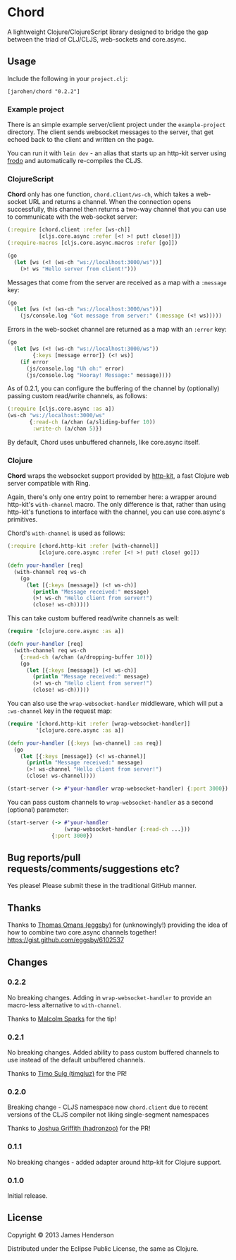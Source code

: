 # Chord

A lightweight Clojure/ClojureScript library designed to bridge the gap
between the triad of CLJ/CLJS, web-sockets and core.async.

## Usage

Include the following in your `project.clj`:

    [jarohen/chord "0.2.2"]

### Example project

There is an simple example server/client project under the
`example-project` directory. The client sends websocket messages to
the server, that get echoed back to the client and written on the
page.

You can run it with `lein dev` - an alias that starts up an http-kit
server using [frodo][1] and automatically re-compiles the CLJS.

[1]: https://github.com/james-henderson/lein-frodo

### ClojureScript

**Chord** only has one function, `chord.client/ws-ch`, which takes a
web-socket URL and returns a channel. When the connection opens
successfully, this channel then returns a two-way channel that you can
use to communicate with the web-socket server:

```clojure
(:require [chord.client :refer [ws-ch]]
          [cljs.core.async :refer [<! >! put! close!]])
(:require-macros [cljs.core.async.macros :refer [go]])

(go
  (let [ws (<! (ws-ch "ws://localhost:3000/ws"))]
    (>! ws "Hello server from client!")))
```
		
Messages that come from the server are received as a map with a
`:message` key:

```clojure
(go
  (let [ws (<! (ws-ch "ws://localhost:3000/ws"))]
    (js/console.log "Got message from server:" (:message (<! ws)))))
```
		
Errors in the web-socket channel are returned as a map with an
`:error` key:

```clojure
(go
  (let [ws (<! (ws-ch "ws://localhost:3000/ws"))
        {:keys [message error]} (<! ws)]
    (if error
      (js/console.log "Uh oh:" error)
	  (js/console.log "Hooray! Message:" message))))
```
		  
As of 0.2.1, you can configure the buffering of the channel by
(optionally) passing custom read/write channels, as follows:

```clojure
(:require [cljs.core.async :as a])
(ws-ch "ws://localhost:3000/ws"
       {:read-ch (a/chan (a/sliding-buffer 10))
	    :write-ch (a/chan 5)})
```

By default, Chord uses unbuffered channels, like core.async itself.

### Clojure

**Chord** wraps the websocket support provided by [http-kit][1], a
fast Clojure web server compatible with Ring. 

[1]: http://http-kit.org/index.html

Again, there's only one entry point to remember here: a wrapper around
http-kit's `with-channel` macro. The only difference is that, rather
than using http-kit's functions to interface with the channel, you can
use core.async's primitives.

Chord's `with-channel` is used as follows:

```clojure
(:require [chord.http-kit :refer [with-channel]]
          [clojure.core.async :refer [<! >! put! close! go]])

(defn your-handler [req]
  (with-channel req ws-ch
    (go
      (let [{:keys [message]} (<! ws-ch)]
        (println "Message received:" message)
        (>! ws-ch "Hello client from server!")
        (close! ws-ch)))))
```

This can take custom buffered read/write channels as well:

```clojure
(require '[clojure.core.async :as a])

(defn your-handler [req]
  (with-channel req ws-ch
    {:read-ch (a/chan (a/dropping-buffer 10))}
    (go
      (let [{:keys [message]} (<! ws-ch)]
        (println "Message received:" message)
        (>! ws-ch "Hello client from server!")
        (close! ws-ch)))))
```

You can also use the `wrap-websocket-handler` middleware, which will
put a `:ws-channel` key in the request map:

```clojure
(require '[chord.http-kit :refer [wrap-websocket-handler]]
         '[clojure.core.async :as a])

(defn your-handler [{:keys [ws-channel] :as req}]
  (go
    (let [{:keys [message]} (<! ws-channel)]
      (println "Message received:" message)
      (>! ws-channel "Hello client from server!")
      (close! ws-channel))))

(start-server (-> #'your-handler wrap-websocket-handler) {:port 3000})
```

You can pass custom channels to `wrap-websocket-handler` as a second
(optional) parameter:

```clojure
(start-server (-> #'your-handler
                  (wrap-websocket-handler {:read-ch ...}))
	          {:port 3000})
```

## Bug reports/pull requests/comments/suggestions etc?

Yes please! Please submit these in the traditional GitHub manner.

## Thanks

Thanks to [Thomas Omans (eggsby)](https://github.com/eggsby) for
(unknowingly!) providing the idea of how to combine two core.async
channels together! https://gist.github.com/eggsby/6102537

## Changes

### 0.2.2

No breaking changes. Adding in `wrap-websocket-handler` to provide an
macro-less alternative to `with-channel`.

Thanks to [Malcolm Sparks](https://github.com/malcolmsparks) for the
tip!

### 0.2.1

No breaking changes. Added ability to pass custom buffered channels to
use instead of the default unbuffered channels.

Thanks to [Timo Sulg (timgluz)](https://github.com/timgluz) for the
PR!

### 0.2.0

Breaking change - CLJS namespace now `chord.client` due to recent
versions of the CLJS compiler not liking single-segment namespaces

Thanks to [Joshua Griffith (hadronzoo)](https://github.com/hadronzoo)
for the PR!

### 0.1.1

No breaking changes - added adapter around http-kit for Clojure
support. 

### 0.1.0

Initial release.

## License

Copyright © 2013 James Henderson

Distributed under the Eclipse Public License, the same as Clojure.
